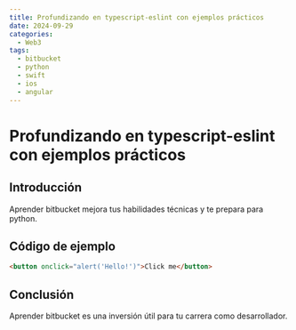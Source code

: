```yaml
---
title: Profundizando en typescript-eslint con ejemplos prácticos
date: 2024-09-29
categories:
  - Web3
tags:
  - bitbucket
  - python
  - swift
  - ios
  - angular
---
```


# Profundizando en typescript-eslint con ejemplos prácticos

## Introducción

Aprender bitbucket mejora tus habilidades técnicas y te prepara para python.

## Código de ejemplo

```html
<button onclick="alert('Hello!')">Click me</button>
```

## Conclusión

Aprender bitbucket es una inversión útil para tu carrera como desarrollador.